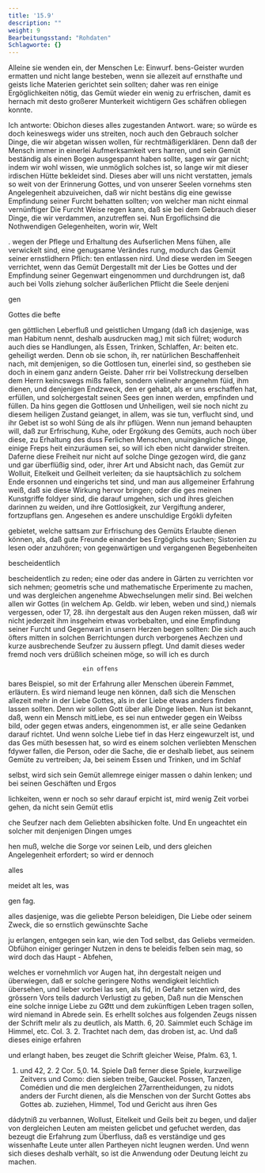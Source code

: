 ```yaml
---
title: '15.9'
description: ""
weight: 9
Bearbeitungsstand: "Rohdaten"
Schlagworte: {}
---
```

<!-- seite 749 -->


Alleine sie wenden ein, der Menschen Le: Einwurf.
bens-Geister wurden ermatten und nicht lange
 besteben, wenn sie allezeit auf ernsthafte und geists
 liche Materien gerichtet sein sollten; daher was
 ren einige Ergöglichkeiten nötig, das Gemüt
wieder ein wenig zu erfrischen, damit es hernach
mit desto großerer Munterkeit wichtigern Ges
 schäfren obliegen konnte.

Ich antworte: Obichon dieses alles zugestanden Antwort. ware; so würde es doch keineswegs wider uns streiten, noch auch den Gebrauch solcher Dinge, die wir abgetan wissen wollen, für rechtmäßigerklären. Denn daß der Mensch immer in einerlei Aufmerksamkeit vers harren, und sein Gemüt beständig als einen Bogen ausgespannt haben sollte, sagen wir gar nicht; indem wir wohl wissen, wie unmöglich solches ist, so lange wir mit dieser irdischen Hütte bekleidet sind. Dieses aber will uns nicht verstatten, jemals so weit von der Erinnerung Gottes, und von unserer Seelen vornehms sten Angelegenheit abzuiveichen, daß wir nicht bestäns dig eine gewisse Empfindung seiner Furcht behatten sollten; von welcher man nicht einmal vernünftiger Die Furcht Weise regen kann, daß sie bei dem Gebrauch dieser Dinge, die wir verdammen, anzutreffen sei. Nun Ergoflichsind die Nothwendigen Gelegenheiten, worin wir, Welt

. wegen der Pflege und Erhaltung des Aufserlichen Mens fühen, alle verwickelt sind, eine genugsame Verändes rung, modurch das Gemüt seiner ernstlidhern Pflich: ten entlassen nird. Und diese werden im Seegen verrichtet, wenn das Gemüt Dergestallt mit der Lies be Gottes und der Empfindung seiner Gegenwart eingenommen und durchdrungen ist, daß auch bei Volls ziehung solcher äußerlichen Pflicht die Seele denjeni

gen

Gottes die befte

<!-- seite 750 -->

gen göttlichen Leberfluß und geistlichen Umgang (daß ich dasjenige, was man Habitum nennt, deshalb ausdrucken mag,) mit sich fülret; wodurch auch dies se Handlungen, als Essen, Trinken, Schlaffen, Ar: beiten etc. geheiligt werden. Denn ob sie schon, ih, rer natürlichen Beschaffenheit nach, mit demjenigen, so die Gottlosen tun, einerlei sind, so gestheben sie doch in einem ganz andern Geiste. Daher rrir bei Vollstreckung derselben dem Herrn keincswegs mißs fallen, sondern vielinehr angenehm füid, ihm dienen, und denjenigen Endzweck, den er gehabt, als er uns erschaffen hat, erfüllen, und solchergestalt seinen Sees gen innen werden, empfinden und füllen. Da hins gegen die Gottlosen und Unheiligen, weil sie noch nicht zu diesem heiligen Zustand geianget, in allem, was sie tun, verflucht sind, und ihr Gebet ist so wohl Súng de als ihr pflügen. Wenn nun jemand behaupten will, daß zur Erfrischung, Kuhe, oder Ergókung des Gemüts, auch noch über diese, zu Erhaltung des duss Ferlichen Menschen, unuingängliche Dinge, einige Freps heit einzuräumen sei, so will ich eben nicht darwider streiten. Daferne diese Freiheit nur nicht auf solche Dinge gezogen wird, die ganz und gar überflüßig sind, oder, ihrer Art und Absicht nach, das Gemüt zur Wolluit, Eitelkeit und Geilheit verleiten; da sie hauptsächlich zu solchem Ende ersonnen und eingerichs tet sind, und man aus allgemeiner Erfahrung weiß, daß sie diese Wirkung hervor bringen; oder die ges meinen Kunstgriffe foldyer sind, die darauf umgehen, sich und ihres gleichen darinnen zu weiden, und ihre Gottlosigkeit, zur Vergiftung anderer, fortzupflans gen. Angesehen es andere unschuldige Ergókli dyfeiten

gebietet, welche sattsam zur Erfrischung des Gemüts Erlaubte dienen können, als, daß gute Freunde einander bes Ergöglichs suchen; Sistorien zu lesen oder anzuhören; von gegenwärtigen und vergangenen Begebenheiten

bescheidentlich
<!-- seite 751 -->
 bescheidentlich zu reden; eine oder das andere in
Gärten zu verrichten vor sich nehmen; geometris
sche und mathematische Erperimente zu machen,
und was dergleichen angenehme Abwechselungen melir
sind. Bei welchen allen wir Gottes (in welchem Ap. Geldb.
wir leben, weben und sind,) niemals vergessen, oder 17, 28.
ihn dergestalt aus den Augen reken müssen, daß wir
nicht jederzeit ihm insgeheim etwas vorbebalten,
und eine Empfindung seiner Furcht und Gegenwart
in unsern Herzen begen sollten: Die sich auch öfters
mitten in solchen Berrichtungen durch verborgenes
Aechzen und kurze ausbrechende Seufzer zu äussern
pflegt. Und damit dieses weder fremd noch vers
drüßlich scheinen möge, so will ich es durch

                         ein offens
 bares Beispiel, so mit der Erfahrung aller Menschen
 überein Fømmet, erläutern. Es wird niemand leuge
 nen können, daß sich die Menschen allezeit mehr in der
Liebe Gottes, als in der Liebe etwas anders finden
lassen sollten. Denn wir sollen Gott über alle
Dinge lieben. Nun ist bekannt, daß, wenn ein
Mensch mitLiebe, es sei nun entweder gegen ein Weibss
 bild, oder gegen etwas anders, eingenommen ist, er
 alle seine Gedanken darauf richtet. Und wenn solche
Liebe tief in das Herz eingewurzelt ist, und das Ges
müth besessen hat, so wird es einem solchen verliebten
Menschen fdywer fallen, die Person, oder die Sache,
 die er deshalb liebet, aus seinem Gemüte zu vertreiben;
Ja, bei seinem Essen und Trinken, und im Schlaf

selbst, wird sich sein Gemüt allemrege einiger massen o dahin lenken; und bei seinen Geschäften und Ergos

lichkeiten, wenn er noch so sehr darauf erpicht ist, mird
wenig Zeit vorbei gehen, da nicht sein Gemüt etlis

che Seufzer nach dem Geliebten absihicken folte. Und En ungeachtet ein solcher mit denjenigen Dingen umges

hen muß, welche die Sorge vor seinen Leib, und ders
gleichen Angelegenheit erfordert; so wird er dennoch

alles



meidet alt les, was

gen fag.
<!-- seite 752 -->
alles dasjenige, was die geliebte Person beleidigen, Die Liebe oder seinem Zweck, die so ernstlich gewünschte Sache

ju erlangen, entgegen sein kan, wie den Tod selbst, das Geliebs vermeiden. Obfühon einiger geringer Nutzen in dens te beleidis felben sein mag, so wird doch das Haupt - Abfehen,

welches er vornehmlich vor Augen hat, ihn dergestalt neigen und überwiegen, daß er solche geringere Noths wendigkeit leichtlich übersehen, und lieber vorbei las sen, als fid, in Gefahr setzen wird, des grössern Vors teils dadurch Verlustigt zu geben, Daß nun die Menschen eine solche innige Liebe zu GØtt und dem zukünftigen Leben tragen sollen, wird niemand in Abrede sein. Es erhellt solches aus folgenden Zeugs nissen der Schrift melır als zu deutlich, als Matth. 6, 20. Saimmlet euch Schäge im Himmel, etc. Col. 3. 2. Trachtet nach dem, das droben ist, ac. Und daß dieses einige erfahren

und erlangt haben, bes zeuget die Schrift gleicher Weise, Pfalm. 63, 1.

1. und 42, 2. 2 Cor. 5,0. 14. Spiele Daß ferner diese Spiele, kurzweilige Zeitvers und Como: dien sieben treibe, Gauckel. Possen, Tanzen, Comédien und die men dergleichen 27arrentheidungen, zu nidots anders der Furcht dienen, als die Menschen von der Surcht Gottes abs Gottes ab. zuziehen, Himmel, Tod und Gericht aus ihren Ges

dádytniß zu verbannen, Wollust, Eitelkeit und Geils beit zu begen, und daljer von dergleichen Leuten am meisten gelicbet und gefuchet werden, das bezeugt die Erfahrung zum Überfluss, daß es verständige und ges wissenhafte Leute unter allen Partheyen nicht leugnen werden. Und wenn sich dieses deshalb verhält, so ist die Anwendung oder Deutung leicht zu machen.
